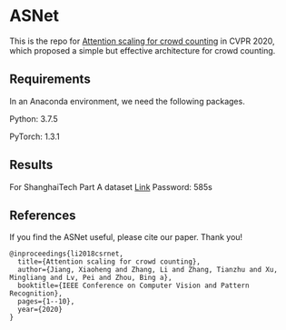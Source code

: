 # ASNet

This is the repo for [Attention scaling for crowd counting](http://cvpr2020.thecvf.com/) in CVPR 2020, which proposed a simple but effective architecture for crowd counting.

## Requirements

In an Anaconda environment, we need the following packages.

Python: 3.7.5

PyTorch: 1.3.1

## Results

For ShanghaiTech Part A dataset
[Link](https://pan.baidu.com/s/1jQgBsDy90UfzlLafXgTcXQ) Password: 585s

## References

If you find the ASNet useful, please cite our paper. Thank you!

```
@inproceedings{li2018csrnet,
  title={Attention scaling for crowd counting},
  author={Jiang, Xiaoheng and Zhang, Li and Zhang, Tianzhu and Xu, Mingliang and Lv, Pei and Zhou, Bing a},
  booktitle={IEEE Conference on Computer Vision and Pattern Recognition},
  pages={1--10},
  year={2020}
}
```
